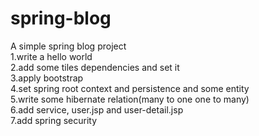 # spring-blog
A simple spring blog project  
1.write a hello world  
2.add some tiles dependencies and set it  
3.apply bootstrap  
4.set spring root context and persistence and some entity  
5.write some hibernate relation(many to one one to many)  
6.add service, user.jsp and user-detail.jsp  
7.add spring security